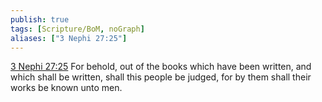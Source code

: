```yaml
---
publish: true
tags: [Scripture/BoM, noGraph]
aliases: ["3 Nephi 27:25"]
---
```

[3 Nephi 27:25](https://churchofjesuschrist.org/study/scriptures/bofm/3-ne/27?lang=eng&id=p25#p25) For behold, out of the books which have been written, and which shall be written, shall this people be judged, for by them shall their works be known unto men.
